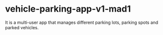 #  vehicle-parking-app-v1-mad1

It is a multi-user app that manages different parking lots, parking spots and parked vehicles.
